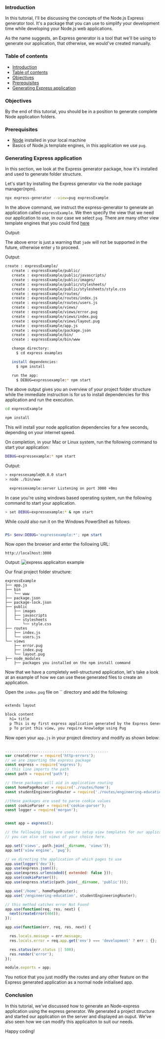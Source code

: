 ### Introduction

In this tutorial, I'll be discussing the concepts of the Node.js Express generator tool. It's a package that you can use to simplify your development time while developing your Node.js web applications.  

As the name suggests, an Express generator is a tool that we'll be using to generate our application, that otherwise, we would've created manually.

### Table of contents

- [Introduction](#introduction)
- [Table of contents](#table-of-contents)
- [Objectives](#objectives)
- [Prerequisites](#prerequisites)
- [Generating Express application](#generating-express-application)

### Objectives

By the end of this tutorial, you should be in a position to generate complete Node application folders.  

### Prerequisites

- [Node](node.org) installed in your local machine
- Basics of Node.js template engines, in this application we use `pug`.

### Generating Express application

In this section, we look at the Express generator package, how it's installed and used to generate folder structure.  

Let's start by installing the Express generator via the node package manager(npm).  

```bash
npx express-generator --view=pug expressExample

```

In the above command, we instruct the express-generator to generate an application called `expressExample`. We then specify the view that we need our application to use, in our case we select `pug`. There are many other view template engines that you could find [here](https://expressjs.com/en/guide/using-template-engines.html)

Output:

The above error is just a warning that `jade` will not be supported in the future, otherwise enter `y` to proceed.

Output:

```bash
create : expressExample/
   create : expressExample/public/
   create : expressExample/public/javascripts/
   create : expressExample/public/images/
   create : expressExample/public/stylesheets/
   create : expressExample/public/stylesheets/style.css
   create : expressExample/routes/
   create : expressExample/routes/index.js
   create : expressExample/routes/users.js
   create : expressExample/views/
   create : expressExample/views/error.pug
   create : expressExample/views/index.pug
   create : expressExample/views/layout.pug
   create : expressExample/app.js
   create : expressExample/package.json
   create : expressExample/bin/
   create : expressExample/bin/www

   change directory:
     $ cd express examples

   install dependencies:
     $ npm install

   run the app:
     $ DEBUG=expressexample:* npm start


```

The above output gives you an overview of your project folder structure while the immediate instruction is for us to install dependencies for this application and run the execution.

```bash
cd expressExample
```

```bash
npm install
```

This will install your node application dependencies for a few seconds, depending on your internet speed.  

On completion, in your Mac or Linux system, run the following command to start your application:  

```bash
DEBUG=expressexample:* npm start
```

Output:

```bash
> expressexample@0.0.0 start
> node ./bin/www

  expressexample:server Listening on port 3000 +0ms


```

In case you're using windows based operating system, run the following command to start your application.

```bash
> set DEBUG=expressexample:* & npm start
```

While could also run it on the Windows PowerShell as follows:  

```powershell

PS> $env:DEBUG='expressexample:*'; npm start
```

Now open the browser and enter the following URL:

```http
http://localhost:3000
```

Output:
![express applicaiton example](/engineering-education/node-app-express-generator/home.png)

Our final project folder structure:  

```
expressExample
├── app.js
├── bin
│   └── www
├── package.json
├── package-lock.json
├── public
│   ├── images
│   ├── javascripts
│   └── stylesheets
│       └── style.css
├── routes
│   ├── index.js
│   └── users.js
└── views
    ├── error.pug
    ├── index.pug
    └── layout.pug
├── node_modules
    ├── packages you installed on the npm install command

```

Now that we have a completely well-structured application, let's take a look at an example of how we can use these generated files to create an application.

Open the `index.pug` file on `` directory and add the following:  

```html

extends layout

block content
  h1= title
  p This is my first express application generated by the Express Generator package
  p To print this view, you require knowledge using Pug

```

Now open your `app.js` in your project directory and modify as shown below:  

```js

...............................................
var createError = require('http-errors');
// we are importing the express package
const express = require('express');
// this line imports the path
const path = require('path');

// these packages will aid in application routing
const homePageRouter = require('./routes/home');
const studentEngineeringRouter = require('./routes/engineering-education');

//these packages are used to parse cookie values
const cookieParser = require('cookie-parser');
const logger = require('morgan');


const app = express();

// the following lines are used to setup view templates for our application
// you can also set views of your choice here.

app.set('views', path.join(__dirname, 'views'));
app.set('view engine', 'pug');

// we directing the application of which pages to use
app.use(logger('dev'));
app.use(express.json());
app.use(express.urlencoded({ extended: false }));
app.use(cookieParser());
app.use(express.static(path.join(__dirname, 'public')));

app.use('/home', homePageRouter);
app.use('/engineering-education', studentEngineeringRouter);

// this method catches error Not Found
app.use(function(req, res, next) {
  next(createError(404));
});

app.use(function(err, req, res, next) {

  res.locals.message = err.message;
  res.locals.error = req.app.get('env') === 'development' ? err : {};

  res.status(err.status || 500);
  res.render('error');
});

module.exports = app;


```

You notice that you just modify the routes and any other feature on the Express generated application as a normal node initialised app.

### Conclusion

In this tutorial, we've discussed how to generate an Node-express application using the express generator. We generated a project structure and started our application on the server and displayed an ouput. We've also seen how we can modify this applicaiton to suit our needs.

Happy coding!
